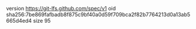version https://git-lfs.github.com/spec/v1
oid sha256:7be869fafbadb8f875c9bf40a0d59f709bca2f82b7764213d0a13ab5665d4ed4
size 95
